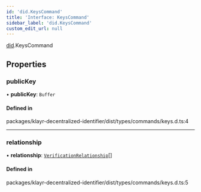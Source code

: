 ```yaml
---
id: 'did.KeysCommand'
title: 'Interface: KeysCommand'
sidebar_label: 'did.KeysCommand'
custom_edit_url: null
---
```


[did](../namespaces/did.md).KeysCommand

## Properties

### publicKey

• **publicKey**: `Buffer`

#### Defined in

packages/klayr-decentralized-identifier/dist/types/commands/keys.d.ts:4

---

### relationship

• **relationship**: [`VerificationRelationship`](../namespaces/did.md#verificationrelationship)[]

#### Defined in

packages/klayr-decentralized-identifier/dist/types/commands/keys.d.ts:5
